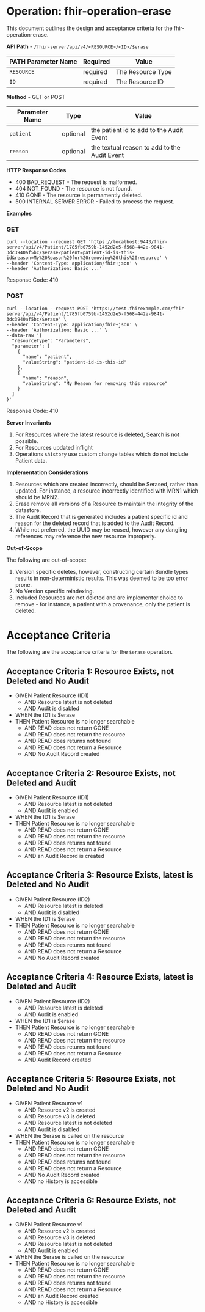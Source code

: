 # Operation: fhir-operation-erase 

This document outlines the design and acceptance criteria for the fhir-operation-erase. 

**API Path** - `/fhir-server/api/v4/<RESOURCE>/<ID>/$erase`

|PATH Parameter Name|Required|Value|
|------|-----|-----|
|`RESOURCE`|required|The Resource Type|
|`ID`|required|The Resource ID|

**Method** - GET or POST

|Parameter Name|Type|Value|
|------|-----|-----|
|`patient`|optional|the patient id to add to the Audit Event|
|`reason`|optional|the textual reason to add to the Audit Event|

**HTTP Response Codes**

- 400 BAD_REQUEST - The request is malformed.
- 404 NOT_FOUND - The resource is not found.
- 410 GONE - The resource is permamently deleted.
- 500 INTERNAL SERVER ERROR - Failed to process the request.

**Examples**

### GET

```
curl --location --request GET 'https://localhost:9443/fhir-server/api/v4/Patient/1785fb0759b-1452d2e5-f568-442e-9841-3dc3940af5bc/$erase?patient=patient-id-is-this-id&reason=My%20Reason%20for%20removing%20this%20resource' \
--header 'Content-Type: application/fhir+json' \
--header 'Authorization: Basic ...'
```

Response Code: 410

### POST

```
curl --location --request POST 'https://test.fhirexample.com/fhir-server/api/v4/Patient/1785fb0759b-1452d2e5-f568-442e-9841-3dc3940af5bc/$erase' \
--header 'Content-Type: application/fhir+json' \
--header 'Authorization: Basic ...' \
--data-raw '{
  "resourceType": "Parameters",
  "parameter": [
    {
      "name": "patient",
      "valueString": "patient-id-is-this-id"
    },
    {
      "name": "reason",
      "valueString": "My Reason for removing this resource"
    }
  ]
}'
```

Response Code: 410

**Server Invariants**

1. For Resources where the latest resource is deleted, Search is not possible.
2. For Resources updated inflight
3. Operations `$history` use custom change tables which do not include Patient data.

**Implementation Considerations**

1. Resources which are created incorrectly, should be $erased, rather than updated. For instance, a resource incorrectly identified with MRN1 which should be MRN2.
2. Erase remove all versions of a Resource to maintain the integrity of the datastore.
3. The Audit Record that is generated includes a patient specific id and reason for the deleted record that is added to the Audit Record.
4. While not preferred, the UUID may be reused, however any dangling references may reference the new resource improperly.

**Out-of-Scope**

The following are out-of-scope: 
1. Version specific deletes, however, constructing certain Bundle types results in non-deterministic results. This was deemed to be too error prone.
2. No Version specific reindexing.
3. Included Resources are not deleted and are implementor choice to remove - for instance, a patient with a provenance, only the patient is deleted.

# Acceptance Criteria

The following are the acceptance criteria for the `$erase` operation.

## Acceptance Criteria 1: Resource Exists, not Deleted and No Audit

- GIVEN Patient Resource (ID1)
    - AND Resource latest is not deleted
    - AND Audit is disabled
- WHEN the ID1 is $erase
- THEN Patient Resource is no longer searchable
    - AND READ does not return GONE
    - AND READ does not return the resource
    - AND READ does returns not found
    - AND READ does not return a Resource
    - AND No Audit Record created

## Acceptance Criteria 2: Resource Exists, not Deleted and Audit

- GIVEN Patient Resource (ID1)
    - AND Resource latest is not deleted
    - AND Audit is enabled
- WHEN the ID1 is $erase
- THEN Patient Resource is no longer searchable
    - AND READ does not return GONE
    - AND READ does not return the resource
    - AND READ does returns not found
    - AND READ does not return a Resource
    - AND an Audit Record is created

## Acceptance Criteria 3: Resource Exists, latest is Deleted and No Audit

- GIVEN Patient Resource (ID2)
    - AND Resource latest is deleted
    - AND Audit is disabled
- WHEN the ID1 is $erase
- THEN Patient Resource is no longer searchable
    - AND READ does not return GONE
    - AND READ does not return the resource
    - AND READ does returns not found
    - AND READ does not return a Resource
    - AND No Audit Record created

## Acceptance Criteria 4: Resource Exists, latest is Deleted and Audit

- GIVEN Patient Resource (ID2)
    - AND Resource latest is deleted
    - AND Audit is enabled
- WHEN the ID1 is $erase
- THEN Patient Resource is no longer searchable
    - AND READ does not return GONE
    - AND READ does not return the resource
    - AND READ does returns not found
    - AND READ does not return a Resource
    - AND Audit Record created

## Acceptance Criteria 5: Resource Exists, not Deleted and No Audit

- GIVEN Patient Resource v1
    - AND Resource v2 is created
    - AND Resource v3 is deleted
    - AND Resource latest is not deleted
    - AND Audit is disabled
- WHEN the $erase is called on the resource
- THEN Patient Resource is no longer searchable
    - AND READ does not return GONE
    - AND READ does not return the resource
    - AND READ does returns not found
    - AND READ does not return a Resource
    - AND No Audit Record created
    - AND no History is accessible

## Acceptance Criteria 6: Resource Exists, not Deleted and Audit

- GIVEN Patient Resource v1
    - AND Resource v2 is created
    - AND Resource v3 is deleted
    - AND Resource latest is not deleted
    - AND Audit is enabled
- WHEN the $erase is called on the resource
- THEN Patient Resource is no longer searchable
    - AND READ does not return GONE
    - AND READ does not return the resource
    - AND READ does returns not found
    - AND READ does not return a Resource
    - AND an Audit Record created
    - AND no History is accessible

